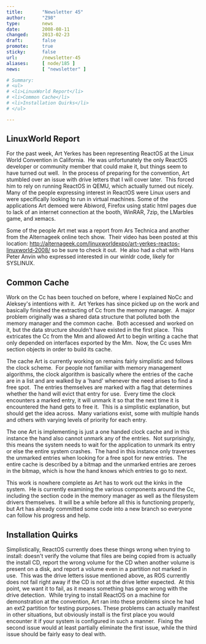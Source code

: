 ```yaml
---
title:       "Newsletter 45"
author:      "Z98"
type:        news
date:        2008-08-11
changed:     2013-02-23
draft:       false
promote:     true
sticky:      false
url:         /newsletter-45
aliases:     [ node/185 ]
news:        [ "newsletter" ]

# Summary:
# <ul>
# <li>LinuxWorld Report</li>
# <li>Common Cache</li>
# <li>Installation Quirks</li>
# </ul>

---
```

<h2>LinuxWorld Report</h2>
<p>
For the past week, Art Yerkes has been representing ReactOS at the Linux World Convention in California.&nbsp; He was unfortunately the only ReactOS developer or community member that could make it, but things seem to have turned out well.&nbsp; In the process of preparing for the convention, Art stumbled over an issue with drive letters that I will cover later.&nbsp; This forced him to rely on running ReactOS in QEMU, which actually turned out nicely.&nbsp; Many of the people expressing interest in ReactOS were Linux users and were specifically looking to run in virtual machines. Some of the applications Art demoed were Abiword, Firefox using static html pages due to lack of an internet connection at the booth, WinRAR, 7zip, the LMarbles game, and xemacs.
</p>
<p>
Some of the people Art met was a report from Ars Technica and another from the Alternageek online tech show.&nbsp; Their video has been posted at this location: <a href="http://alternageek.com/linuxworldexpo/art-yerkes-reactos-linuxworld-2008/" target="_blank">http://alternageek.com/linuxworldexpo/art-yerkes-reactos-linuxworld-2008/</a> so be sure to check it out.&nbsp; He also had a chat with Hans Peter Anvin who expressed interested in our winldr code, likely for SYSLINUX.
</p>
<h2>Common Cache</h2>
<p>
Work on the Cc has been touched on before, where I explained NoCc and Aleksey&#39;s intentions with it.&nbsp; Art Yerkes has since picked up on the work and basically finished the extracting of Cc from the memory manager.&nbsp; A major problem originally was a shared data structure that polluted both the memory manager and the common cache.&nbsp; Both accessed and worked on it, but the data structure shouldn&#39;t have existed in the first place.&nbsp; This extricates the Cc from the Mm and allowed Art to begin writing a cache that only depended on interfaces exported by the Mm.&nbsp; Now, the Cc uses Mm section objects in order to build its cache.
</p>
<p>
The cache Art is currently working on remains fairly simplistic and follows the clock scheme.&nbsp; For people not familiar with memory management algorithms, the clock algorithm is basically where the entries of the cache are in a list and are walked by a &#39;hand&#39; whenever the need arises to find a free spot.&nbsp; The entries themselves are marked with a flag that determines whether the hand will evict that entry for use.&nbsp; Every time the clock encounters a marked entry, it will unmark it so that the next time it is encountered the hand gets to free it.&nbsp; This is a simplistic explanation, but should get the idea across.&nbsp; Many variations exist, some with multiple hands and others with varying levels of priority for each entry.
</p>
<p>
The one Art is implementing is just a one handed clock cache and in this instance the hand also cannot unmark any of the entries.&nbsp; Not surprisingly, this means the system needs to wait for the application to unmark its entry or else the entire system crashes.&nbsp; The hand in this instance only traverses the unmarked entries when looking for a free spot for new entries.&nbsp; The entire cache is described by a bitmap and the unmarked entries are zeroes in the bitmap, which is how the hand knows which entries to go to next.
</p>
<p>
This work is nowhere complete as Art has to work out the kinks in the system.&nbsp; He is currently examining the various components around the Cc, including the section code in the memory manager as well as the filesystem drivers themselves.&nbsp; It will be a while before all this is functioning properly, but Art has already committed some code into a new branch so everyone can follow his progress and help.
</p>
<h2>Installation Quirks</h2>
<p>
Simplistically, ReactOS currently does these things wrong when trying to install: doesn&#39;t verify the volume that files are being copied from is actually the install CD, report the wrong volume for the CD when another volume is present on a disk, and report a volume even in a partition not marked in use.&nbsp; This was the drive letters issue mentioned above, as ROS currently does not fail right away if the CD is not at the drive letter expected.&nbsp; At this point, we want it to fail,&nbsp;as it means something has gone wrong with the drive detection.&nbsp; While trying to install ReactOS on a machine for demonstration at the convention, Art ran into these problems since he had an ext2 partition for testing purposes. These problems can actually manifest in other situations, but obviously install is the first place you would encounter it if your system is configured in such a manner.&nbsp; Fixing the second issue would at least partially eliminate the first issue, while the third issue should be fairly easy to deal with.
</p>

